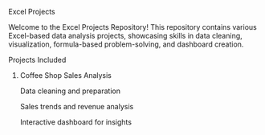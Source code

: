 Excel Projects

Welcome to the Excel Projects Repository! This repository contains various Excel-based data analysis projects, showcasing skills in data cleaning, visualization, formula-based problem-solving, and dashboard creation.

Projects Included

1. Coffee Shop Sales Analysis

      Data cleaning and preparation

      Sales trends and revenue analysis

      Interactive dashboard for insights

